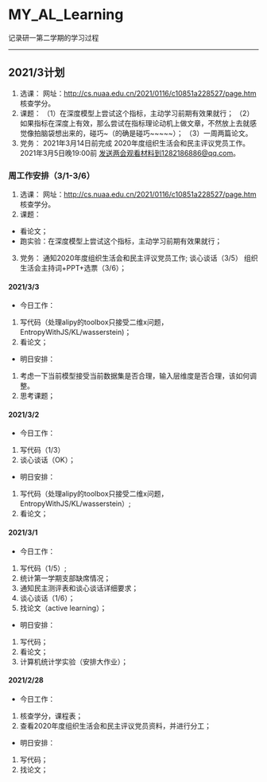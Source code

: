 # MY_AL_Learning
记录研一第二学期的学习过程

---
## 2021/3计划
1. 选课：
   网址：http://cs.nuaa.edu.cn/2021/0116/c10851a228527/page.htm
   核查学分。
2. 课题：
（1）在深度模型上尝试这个指标，主动学习前期有效果就行；
（2）如果指标在深度上有效，那么尝试在指标理论动机上做文章，不然放上去就感觉像拍脑袋想出来的，碰巧~（的确是碰巧~~~~~）；
（3）一周两篇论文。
3. 党务：
   2021年3月14日前完成 2020年度组织生活会和民主评议党员工作。
   2021年3月5日晚19:00前 发送两会观看材料到1282186886@qq.com。
   
### 周工作安排（3/1-3/6）
1. 选课：
   网址：http://cs.nuaa.edu.cn/2021/0116/c10851a228527/page.htm
   核查学分。
2. 课题：
- 看论文；
- 跑实验：在深度模型上尝试这个指标，主动学习前期有效果就行；
3. 党务：
通知2020年度组织生活会和民主评议党员工作;
谈心谈话（3/5）
组织生活会主持词+PPT+选票（3/6）；
 
#### 2021/3/3
- 今日工作：
1. 写代码（处理alipy的toolbox只接受二维x问题，EntropyWithJS/KL/wasserstein)；
2. 看论文；
- 明日安排：
1. 考虑一下当前模型接受当前数据集是否合理，输入层维度是否合理，该如何调整。
2. 思考课题；
  
#### 2021/3/2
- 今日工作：
1. 写代码（1/3）
2. 谈心谈话（OK）；
- 明日安排：
1. 写代码（处理alipy的toolbox只接受二维x问题，EntropyWithJS/KL/wasserstein）;
2. 看论文；

#### 2021/3/1
- 今日工作：
1. 写代码（1/5）;
2. 统计第一学期支部缺席情况；
3. 通知民主测评表和谈心谈话详细要求；
4. 谈心谈话（1/6）；
5. 找论文（active learning）；
- 明日安排：
1. 写代码；
2. 看论文；
3. 计算机统计学实验（安排大作业）；

#### 2021/2/28
- 今日工作：
1. 核查学分，课程表；
2. 查看2020年度组织生活会和民主评议党员资料，并进行分工；
- 明日安排：
1. 写代码；
2. 找论文；